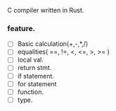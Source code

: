 C compiler written in Rust.

### feature.
- [ ] Basic calculation(+,-,*,/)
- [ ] equalities( ==, !=, <, <=, >, >= )
- [ ] local val.
- [ ] return stmt.
- [ ] if statement.
- [ ] for statement
- [ ] function.
- [ ] type.
